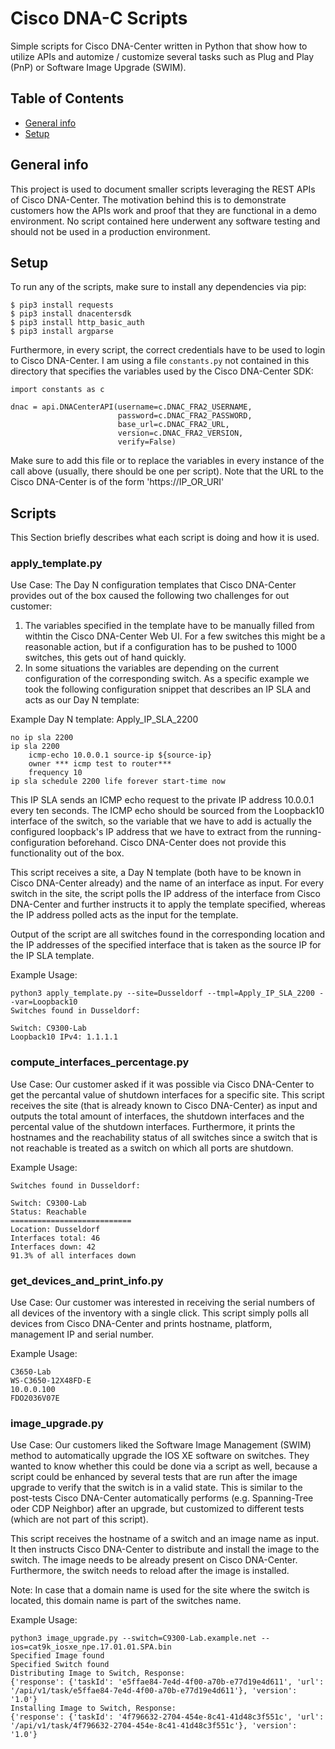 # Cisco DNA-C Scripts
Simple scripts for Cisco DNA-Center written in Python that show how to utilize APIs and automize / customize several tasks such as Plug and Play (PnP) or Software Image Upgrade (SWIM).

## Table of Contents
* [General info](#general-info)
* [Setup](#setup)

## General info
This project is used to document smaller scripts leveraging the REST APIs of Cisco DNA-Center. The motivation behind this is to demonstrate customers how the APIs work and proof that they are functional in a demo environment. No script contained here underwent any software testing and should not be used in a production environment.
 
## Setup

To run any of the scripts, make sure to install any dependencies via pip:
````
$ pip3 install requests
$ pip3 install dnacentersdk
$ pip3 install http_basic_auth
$ pip3 install argparse
````
Furthermore, in every script, the correct credentials have to be used to login to Cisco DNA-Center. I am using a file ```constants.py``` not contained in this directory that specifies the variables used by the Cisco DNA-Center SDK:

```
import constants as c

dnac = api.DNACenterAPI(username=c.DNAC_FRA2_USERNAME,
                        password=c.DNAC_FRA2_PASSWORD,
                        base_url=c.DNAC_FRA2_URL,
                        version=c.DNAC_FRA2_VERSION,
                        verify=False)
```

Make sure to add this file or to replace the variables in every instance of the call above (usually, there should be one per script). Note that the URL to the Cisco DNA-Center is of the form 'https://IP_OR_URI'

## Scripts

This Section briefly describes what each script is doing and how it is used.

### apply_template.py

Use Case:
The Day N configuration templates that Cisco DNA-Center provides out of the box caused the following two challenges for out customer:
1. The variables specified in the template have to be manually filled from withtin the Cisco DNA-Center Web UI. For a few switches this might be a reasonable action, but if a configuration has to be pushed to 1000 switches, this gets out of hand quickly.
2. In some situations the variables are depending on the current configuration of the corresponding switch. As a specific example we took the following configuration snippet that describes an IP SLA and acts as our Day N template:

Example Day N template: Apply_IP_SLA_2200
```
no ip sla 2200
ip sla 2200
    icmp-echo 10.0.0.1 source-ip ${source-ip}
    owner *** icmp test to router***
    frequency 10
ip sla schedule 2200 life forever start-time now
```

This IP SLA sends an ICMP echo request to the private IP address 10.0.0.1 every ten seconds. The ICMP echo should be sourced from the Loopback10 interface of the switch, so the variable that we have to add is actually the configured loopback's IP address that we have to extract from the running-configuration beforehand. Cisco DNA-Center does not provide this functionality out of the box.

This script receives a site, a Day N template (both have to be known in Cisco DNA-Center already) and the name of an interface as input. For every switch in the site, the script polls the IP address of the interface from Cisco DNA-Center and further instructs it to apply the template specified, whereas the IP address polled acts as the input for the template.

Output of the script are all switches found in the corresponding location and the IP addresses of the specified interface that is taken as the source IP for the IP SLA template.

Example Usage:
```
python3 apply_template.py --site=Dusseldorf --tmpl=Apply_IP_SLA_2200 --var=Loopback10
Switches found in Dusseldorf:

Switch: C9300-Lab
Loopback10 IPv4: 1.1.1.1

```

### compute_interfaces_percentage.py

Use Case:
Our customer asked if it was possible via Cisco DNA-Center to get the percantal value of shutdown interfaces for a specific site. This script receives the site (that is already known to Cisco DNA-Center) as input and outputs the total amount of interfaces, the shutdown interfaces and the percental value of the shutdown interfaces. Furthermore, it prints the hostnames and the reachability status of all switches since a switch that is not reachable is treated as a switch on which all ports are shutdown.

Example Usage:
```python3 compute_interfaces_percentage.py --site=Dusseldorf
Switches found in Dusseldorf:

Switch: C9300-Lab
Status: Reachable
===========================
Location: Dusseldorf
Interfaces total: 46
Interfaces down: 42
91.3% of all interfaces down
```

### get_devices_and_print_info.py

Use Case: 
Our customer was interested in receiving the serial numbers of all devices of the inventory with a single click. This script simply polls all devices from Cisco DNA-Center and prints hostname, platform, management IP and serial number.

Example Usage: 
```python3 get_devices_and_print_info.py
C3650-Lab
WS-C3650-12X48FD-E
10.0.0.100
FDO2036V07E
```

### image_upgrade.py

Use Case:
Our customers liked the Software Image Management (SWIM) method to automatically upgrade the IOS XE software on switches. They wanted to know whether this could be done via a script as well, because a script could be enhanced by several tests that are run after the image upgrade to verify that the switch is in a valid state. This is similar to the post-tests Cisco DNA-Center automatically performs (e.g. Spanning-Tree oder CDP Neighbor) after an upgrade, but customized to different tests (which are not part of this script).

This script receives the hostname of a switch and an image name as input. It then instructs Cisco DNA-Center to distribute and install the image to the switch. The image needs to be already present on Cisco DNA-Center. Furthermore, the switch needs to reload after the image is installed.

Note: In case that a domain name is used for the site where the switch is located, this domain name is part of the switches name.

Example Usage:
```
python3 image_upgrade.py --switch=C9300-Lab.example.net --ios=cat9k_iosxe_npe.17.01.01.SPA.bin
Specified Image found
Specified Switch found
Distributing Image to Switch, Response:
{'response': {'taskId': 'e5ffae84-7e4d-4f00-a70b-e77d19e4d611', 'url': '/api/v1/task/e5ffae84-7e4d-4f00-a70b-e77d19e4d611'}, 'version': '1.0'}
Installing Image to Switch, Response:
{'response': {'taskId': '4f796632-2704-454e-8c41-41d48c3f551c', 'url': '/api/v1/task/4f796632-2704-454e-8c41-41d48c3f551c'}, 'version': '1.0'}
```

